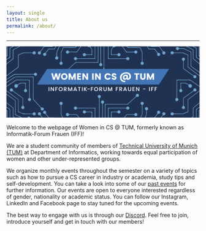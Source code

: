 ```yaml
---
layout: single
title: About us
permalink: /about/
---
```


---

![](/assets/images/IFF.png)

Welcome to the webpage of Women in CS @ TUM, formerly known as Informatik-Forum Frauen (IFF)!

We are a student community of members of [Technical University of Munich (TUM)](https://www.in.tum.de/) at Department of Informatics, working towards equal participation of women and other under-represented groups.

We organize monthly events throughout the semester on a variety of topics such as how to pursue a CS career in industry or academia, study tips and self-development. You can take a look into some of our [past events](/archive) for further information. Our events are open to everyone interested regardless of gender, nationality or academic status. You can follow our Instagram, LinkedIn and Facebook page to stay tuned for the upcoming events.

The best way to engage with us is through our [Discord](https://discord.com/invite/G7Ru7YdBsc). Feel free to join, introduce yourself and get in touch with our members!
